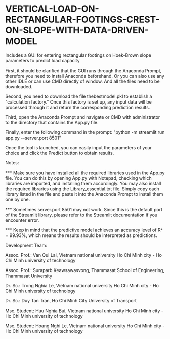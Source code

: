 # VERTICAL-LOAD-ON-RECTANGULAR-FOOTINGS-CREST-ON-SLOPE-WITH-DATA-DRIVEN-MODEL

Includes a GUI for entering rectangular footings on Hoek-Brown slope parameters to predict load capacity

First, it should be clarified that the GUI runs through the Anaconda Prompt, therefore you need to install Anaconda beforehand. Or you can also use any other IDLE or can use CMD directly of window. And all the files need to be downloaded.

Second, you need to download the file thebestmodel.pkl to establish a "calculation factory." Once this factory is set up, any input data will be processed through it and return the corresponding prediction results.

Third, open the Anaconda Prompt and navigate or CMD with administrator to the directory that contains the App.py file.

Finally, enter the following command in the prompt: "python -m streamlit run app.py --server.port 8501"

Once the tool is launched, you can easily input the parameters of your choice and click the Predict button to obtain results.

  Notes:
  
  *** Make sure you have installed all the required libraries used in the App.py file. You can do this by opening App.py with Notepad, checking which libraries are imported, and installing them accordingly. You may also install the required libraries using the Library_essential.txt file. Simply copy each library listed in the file and paste it into the Anaconda Prompt to install them one by one.
  
  *** Sometimes server.port 8501 may not work. Since this is the default port of the Streamlit library, please refer to the Streamlit documentation if you encounter error.

  *** Keep in mind that the predictive model achieves an accuracy level of R² = 99.93%, which means the results should be interpreted as predictions.


Development Team:

Assoc. Prof.:   Van Qui Lai, Vietnam national university Ho Chi Minh city - Ho Chi Minh university of technology

Assoc. Prof.:   Suraparb Keawsawasvong, Thammasat School of Engineering, Thammasat University

Dr. Sc.:        Trong Nghia Le, Vietnam national university Ho Chi Minh city - Ho Chi Minh university of technology

Dr. Sc.:        Duy Tan Tran, Ho Chi Minh City University of Transport

Msc. Student:   Huu Nghia Bui, Vietnam national university Ho Chi Minh city - Ho Chi Minh university of technology

Msc. Student:   Hoang Nghi Le, Vietnam national university Ho Chi Minh city - Ho Chi Minh university of technology
